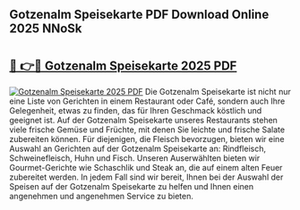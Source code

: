## Gotzenalm Speisekarte PDF Download Online 2025 NNoSk

# <h2><a href="http://gc8ewe4.nevu.top/?p=Gotzenalm+Speisekarte">🔗 👉🔴 Gotzenalm Speisekarte 2025 PDF</a></h2>

[![Gotzenalm Speisekarte 2025 PDF](https://i.imgur.com/dBaPXMq.png)](http://gc8ewe4.nevu.top/?p=Gotzenalm+Speisekarte)
Die Gotzenalm Speisekarte ist nicht nur eine Liste von Gerichten in einem Restaurant oder Café, sondern auch Ihre Gelegenheit, etwas zu finden, das für Ihren Geschmack köstlich und geeignet ist. Auf der Gotzenalm Speisekarte unseres Restaurants stehen viele frische Gemüse und Früchte, mit denen Sie leichte und frische Salate zubereiten können. Für diejenigen, die Fleisch bevorzugen, bieten wir eine Auswahl an Gerichten auf der Gotzenalm Speisekarte an: Rindfleisch, Schweinefleisch, Huhn und Fisch. Unseren Auserwählten bieten wir Gourmet-Gerichte wie Schaschlik und Steak an, die auf einem alten Feuer zubereitet werden. In jedem Fall sind wir bereit, Ihnen bei der Auswahl der Speisen auf der Gotzenalm Speisekarte zu helfen und Ihnen einen angenehmen und angenehmen Service zu bieten.
